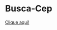 # Busca-Cep

<a href="https://climacobnu.github.io/Busca-Cep/" rel="noopener noreferrer" target="_blank">Clique aqui!</a>
